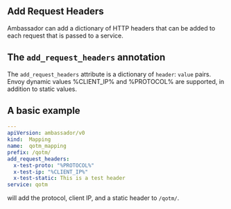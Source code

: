 ## Add Request Headers

Ambassador can add a dictionary of HTTP headers that can be added to each request that is passed to a service.

## The `add_request_headers` annotation

The `add_request_headers` attribute is a dictionary of `header`: `value` pairs. Envoy dynamic values %CLIENT_IP% and %PROTOCOL% are supported, in addition to static values.

## A basic example

```yaml
---
apiVersion: ambassador/v0
kind:  Mapping
name:  qotm_mapping
prefix: /qotm/
add_request_headers:
  x-test-proto: "%PROTOCOL%"
  x-test-ip: "%CLIENT_IP%"
  x-test-static: This is a test header
service: qotm
```

will add the protocol, client IP, and a static header to `/qotm/`.
